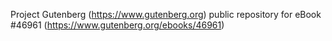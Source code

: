 Project Gutenberg (https://www.gutenberg.org) public repository for eBook #46961 (https://www.gutenberg.org/ebooks/46961)
